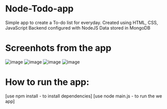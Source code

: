 # Node-Todo-app
Simple app to create a To-do list for everyday.
Created using HTML, CSS, JavaScript
Backend configured with NodeJS
Data stored in MongoDB

# Screenhots from the app
![image](https://user-images.githubusercontent.com/67317674/214088161-4ef09efb-56ef-40d6-a3e7-16903a7138cd.png)
![image](https://user-images.githubusercontent.com/67317674/214088615-2eca20f1-dce8-4de8-b182-fc704d563cd4.png)
![image](https://user-images.githubusercontent.com/67317674/214088950-26a53f0f-67a7-4d1d-a718-adeb67673a3d.png)
![image](https://user-images.githubusercontent.com/67317674/214089040-87bbe614-ea30-4dc2-b717-ef8a1a937aa8.png)

# How to run the app:

[use npm install - to install dependencies]
[use node main.js - to run the we app]
